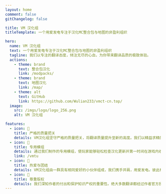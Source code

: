 ```yaml
---
layout: home
comment: false
gitChangelog: false

title: VM 汉化组
titleTemplate: 一个用爱发电专注于汉化MC整合包与地图的非盈利组织

hero:
  name: VM 汉化组
  text: 一个用爱发电专注于汉化MC整合包与地图的非盈利组织
  tagline: 我们以专注的翻译态度，倾注无尽的心血，为你带来翻译品质的极致体验。
  actions:
    - theme: brand
      text: 整合包汉化
      link: /modpacks/
    - theme: brand
      text: 地图汉化
      link: /map/
    - theme: alt
      text: GitHub
      link: https://github.com/Wulian233/vmct-cn.top/
  image:
    src: /imgs/logo/logo_256.png
    alt: VM 汉化组

features:
  - icon: 📝
    title: 严格的质量把关
    details: VM汉化组坚守严格的质量把关，将翻译质量提升至新的高度。我们以精益求精的态度，追求每一个细节的完美。从翻译准确性到文化本土化，每一个环节都经过严密的审查与校对。
  - icon: 🔔
    title: 专用模组
    details: 通过我们制作的专用模组，使玩家能够轻松检查汉化更新并第一时间在游戏内收到通知。我们的专用模组旨在为玩家提供更便捷、实时的汉化更新体验。
    link: /vmtu
  - icon: 🤝
    title: 热爱与团结
    details: VM汉化组由一群具有相同爱好的小伙伴组成，我们携手并肩，用爱发电。彼此相互支持，建立并成为一个无坚不摧的团队。
  - icon: 📖
    title: 尊重版权️
    details: 我们深知作者的付出和保护知识产权的重要性。绝大多数翻译都经过作者官方授权，不分发游戏本体。仅提供汉化补丁下载，尽最大化保证作者权益得到保障。
---
```


<commitsCounter
  username="Wulian233"
  repoName="vmct-cn.top"
  :daysToFetch="60"
/>
